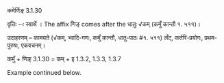 

 कमेर्णिङ् 3.1.30 


वृत्तिः --ः स्‍वार्थे । The affix णिङ् comes after the धातुः √कम् (कमुँ कान्तौ १. ५११)। 


उदाहरणम् – कामयते (√कम्, भ्वादि-गणः, कमुँ कान्तौ, धातु-पाठः #१. ५११) लँट्, कर्तरि-प्रयोगः, प्रथम-पुरुषः, एकवचनम्। 


कमुँ + णिङ् 3.1.30 = कम् + इ 1.3.2, 1.3.3, 1.3.7 


Example continued below. 


